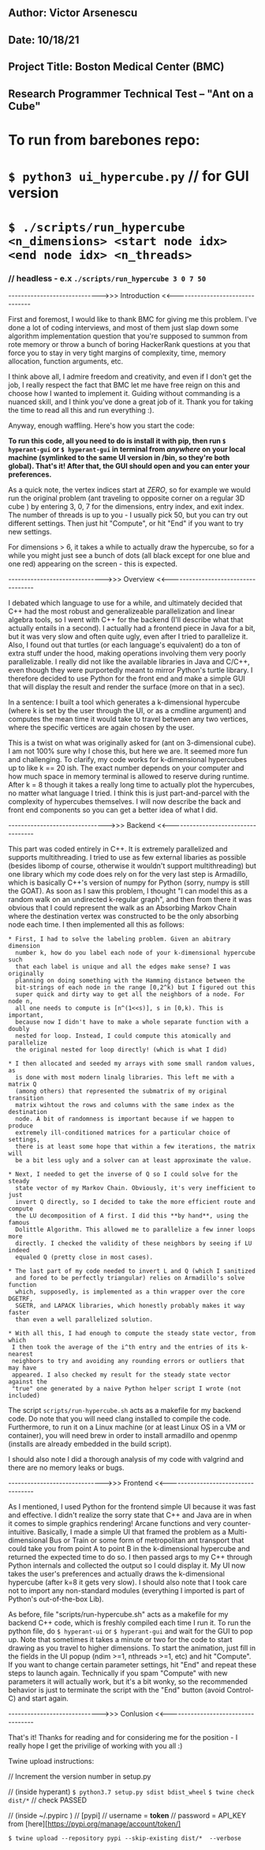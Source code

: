 ## Author: Victor Arsenescu
## Date: 10/18/21
## Project Title: Boston Medical Center (BMC)
## Research Programmer Technical Test – "Ant on a Cube"

# To run from barebones repo:
# `$ python3 ui_hypercube.py` // for GUI version
# `$ ./scripts/run_hypercube <n_dimensions> <start node idx> <end node idx> <n_threads>`
### // headless - e.x `./scripts/run_hypercube 3 0 7 50`

----------------------------->>> Introduction <<--------------------------------

First and foremost, I would like to thank BMC for giving me this problem. I've
done a lot of coding interviews, and most of them just slap down some algorithm
implementation question that you're supposed to summon from rote memory or throw
a bunch of boring HackerRank questions at you that force you to stay in very
tight margins of complexity, time, memory allocation, function arguments, etc.

I think above all, I admire freedom and creativity, and even if I don't get the
job, I really respect the fact that BMC let me have free reign on this and
choose how I wanted to implement it. Guiding without commanding is a nuanced
skill, and I think you've done a great job of it. Thank you for taking the time
to read all this and run everything :).

Anyway, enough waffling. Here's how you start the code:


**To run this code, all you need to do is install it with pip, then run
`$ hyperant-gui` or `$ hyperant-gui` in terminal from *anywhere* on your local
machine (symlinked to the same UI version in /bin, so they're both global).
That's it! After that, the GUI should open and you can enter your preferences.**

As a quick note, the vertex indices start at *ZERO*, so for example we would run
the original problem (ant traveling to opposite corner on a regular 3D cube ) by
entering 3, 0, 7 for the dimensions, entry index, and exit index. The number of
threads is up to you - I usually pick 50, but you can try out different settings.
Then just hit "Compute", or hit "End" if you want to try new settings.


For dimensions > 6, it takes a while to actually draw the hypercube, so for a
while you might just see a bunch of dots (all black except for one blue and one
red) appearing on the screen - this is expected.

------------------------------>>> Overview <<-----------------------------------

I debated which language to use for a while, and ultimately decided that C++ had
the most robust and generalizeable parallelization and linear algebra tools, so
I went with C++ for the backend (I'll describe what that actually entails in a
second). I actually had a frontend piece in Java for a bit, but it was very slow
and often quite ugly, even after I tried to parallelize it. Also, I found out
that turtles (or each language's equivalent) do a ton of extra stuff under the
hood, making operations involving them very poorly parallelizable. I really did
not like the available libraries in Java and C/C++, even though they were
purportedly meant to mirror Python's turtle library. I therefore decided to use
Python for the front end and make a simple GUI that will display the result and
render the surface (more on that in a sec).

In a sentence:
	I built a tool which generates a k-dimensional hypercube (where k is set by
	the user through the UI, or as a cmdline argument) and computes the mean
	time it would take to travel between any two vertices, where the specific
	vertices are again chosen by the user.

This is a twist on what was originally asked for (ant on 3-dimensional cube). I
am not 100% sure why I chose this, but here we are. It seemed more fun and
challenging. To clarify, my code works for k-dimensional hypercubes up to like
k == 20 ish. The exact number depends on your computer and how much space in
memory terminal is allowed to reserve during runtime. After k = 8 though it
takes a really long time to actually plot the hypercubes, no matter what
language I tried. I think this is just part-and-parcel with the complexity of
hypercubes themselves. I will now describe the back and front end components so
you can get a better idea of what I did.

------------------------------->>> Backend <<-----------------------------------

This part was coded entirely in C++. It is extremely parallelized and supports
multithreading. I tried to use as few external libaries as possible (besides
libomp of course, otherwise it wouldn't support multithreading) but one library
which my code does rely on for the very last step is Armadillo, which is
basically C++'s version of numpy for Python (sorry, numpy is still the GOAT). As
soon as I saw this problem, I thought "I can model this as a random walk on an
undirected k-regular graph", and then from there it was obvious that I could
represent the walk as an Absorbing Markov Chain where the destination vertex
was constructed to be the only absorbing node each time. I then implemented all
this as follows:

	* First, I had to solve the labeling problem. Given an abitrary dimension
	  number k, how do you label each node of your k-dimensional hypercube such
	  that each label is unique and all the edges make sense? I was originally
	  planning on doing something with the Hamming distance between the
	  bit-strings of each node in the range [0,2^k) but I figured out this
	  super quick and dirty way to get all the neighbors of a node. For node n,
	  all one needs to compute is [n^(1<<s)], s in [0,k). This is important,
	  because now I didn't have to make a whole separate function with a doubly
	  nested for loop. Instead, I could compute this atomically and parallelize
	  the original nested for loop directly! (which is what I did)

	* I then allocated and seeded my arrays with some small random values, as
	  is done with most modern linalg libraries. This left me with a matrix Q
	  (among others) that represented the submatrix of my original transition
	  matrix wihtout the rows and columns with the same index as the destination
	  node. A bit of randomness is important because if we happen to produce
	  extremely ill-conditioned matrices for a particular choice of settings,
	  there is at least some hope that within a few iterations, the matrix will
	  be a bit less ugly and a solver can at least approximate the value.

	* Next, I needed to get the inverse of Q so I could solve for the steady
	  state vector of my Markov Chain. Obviously, it's very inefficient to just
	  invert Q directly, so I decided to take the more efficient route and compute
	  the LU decomposition of A first. I did this **by hand**, using the famous
	  Dolittle Algorithm. This allowed me to parallelize a few inner loops more
	  directly. I checked the validity of these neighbors by seeing if LU indeed
	  equaled Q (pretty close in most cases).

	* The last part of my code needed to invert L and Q (which I sanitized
	  and fored to be perfectly triangular) relies on Armadillo's solve function
	  which, supposedly, is implemented as a thin wrapper over the core DGETRF,
	  SGETR, and LAPACK libraries, which honestly probably makes it way faster
	  than even a well parallelized solution.

	* With all this, I had enough to compute the steady state vector, from which
	 I then took the average of the i^th entry and the entries of its k-nearest
	 neighbors to try and avoiding any rounding errors or outliers that may have
	 appeared. I also checked my result for the steady state vector against the
	 "true" one generated by a naive Python helper script I wrote (not included)

The script `scripts/run-hypercube.sh` acts as a makefile for my backend code. Do
note that you will need clang installed to compile the code. Furthermore, to
run it on a Linux machine (or at least Linux OS in a VM or container), you will
need brew in order to install armadillo and openmp (installs are already
embedded in the build script).

I should also note I did a thorough analysis of my code with valgrind and there
are no memory leaks or bugs.

------------------------------>>> Frontend <<-----------------------------------

As I mentioned, I used Python for the frontend simple UI because it was fast and
effective. I didn't realize the sorry state that C++ and Java are in when it
comes to simple graphics rendering! Arcane functions and very counter-intuitive.
Basically, I made a simple UI that framed the problem as a Multi-dimensional
Bus or Train or some form of metropolitan ant transport that could take you from
point A to point B in the k-dimensional hypercube and returned the expected time
to do so. I then passed args to my C++ through Python internals and collected
the output so I could display it. My UI now takes the user's preferences and
actually draws the k-dimensional hypercube (after k=8 it gets very slow).
I should also note that I took care not to import any non-standard modules
(everything I imported is part of Python's out-of-the-box Lib).

As before, file "scripts/run-hypercube.sh" acts as a makefile for my backend C++
code, which is freshly compiled each time I run it. To run the python file, do
`$ hyperant-ui` or `$ hyperant-gui` and wait for the GUI to pop up. Note that
sometimes it takes a minute or two for the code to start drawing as you travel
to higher dimensions. To start the animation, just fill in the fields in the 
UI popup (ndim >=1, nthreads >=1, etc) and hit "Compute". If you want to change
certain parameter settings, hit "End" and repeat these steps to launch again.
Technically if you spam "Compute" with new parameters it will actually work,
but it's a bit wonky, so the recommended behavior is just to terminate the
script with the "End" button (avoid Control-C) and start again.


----------------------------->>> Conlusion <<-----------------------------------

That's it! Thanks for reading and for considering me for the position - I really
hope I get the privilige of working with you all :)


Twine upload instructions:

// Increment the version number in setup.py

// (inside hyperant)
`$ python3.7 setup.py sdist bdist_wheel`
`$ twine check dist/*` // check PASSED

// (inside \~/.pypirc )
// [pypi]
// username = __token__
// password = API_KEY from [here][https://pypi.org/manage/account/token/]

`$ twine upload --repository pypi --skip-existing dist/*  --verbose`

